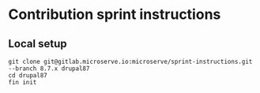 # Contribution sprint instructions

## Local setup

```
git clone git@gitlab.microserve.io:microserve/sprint-instructions.git --branch 8.7.x drupal87
cd drupal87
fin init
```

